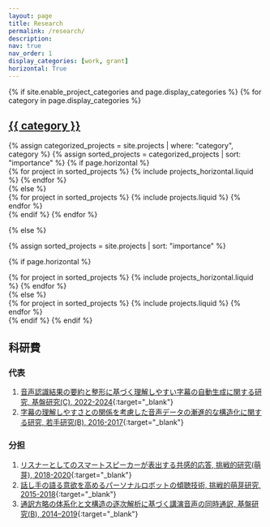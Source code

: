 ```yaml
---
layout: page
title: Research
permalink: /research/
description: 
nav: true
nav_order: 1
display_categories: [work, grant]
horizontal: True
---
```


<!-- pages/projects.md -->
<div class="projects">
{% if site.enable_project_categories and page.display_categories %}
  <!-- Display categorized projects -->
  {% for category in page.display_categories %}
  <a id="{{ category }}" href=".#{{ category }}">
    <h2 class="category">{{ category }}</h2>
  </a>
  {% assign categorized_projects = site.projects | where: "category", category %}
  {% assign sorted_projects = categorized_projects | sort: "importance" %}
  <!-- Generate cards for each project -->
  {% if page.horizontal %}
  <div class="container">
    <div class="row row-cols-1 row-cols-md-2">
    {% for project in sorted_projects %}
      {% include projects_horizontal.liquid %}
    {% endfor %}
    </div>
  </div>
  {% else %}
  <div class="row row-cols-1 row-cols-md-3">
    {% for project in sorted_projects %}
      {% include projects.liquid %}
    {% endfor %}
  </div>
  {% endif %}
  {% endfor %}

{% else %}

<!-- Display projects without categories -->

{% assign sorted_projects = site.projects | sort: "importance" %}

  <!-- Generate cards for each project -->

{% if page.horizontal %}

  <div class="container">
    <div class="row row-cols-1 row-cols-md-2">
    {% for project in sorted_projects %}
      {% include projects_horizontal.liquid %}
    {% endfor %}
    </div>
  </div>
  {% else %}
  <div class="row row-cols-1 row-cols-md-3">
    {% for project in sorted_projects %}
      {% include projects.liquid %}
    {% endfor %}
  </div>
  {% endif %}
{% endif %}
</div>

## 科研費

### 代表

1. [音声認識結果の要約と整形に基づく理解しやすい字幕の自動生成に関する研究, 基盤研究(C), 2022-2024](https://kaken.nii.ac.jp/ja/grant/KAKENHI-PROJECT-22K12122/){:target="_blank"}
1. [字幕の理解しやすさとの関係を考慮した音声データの漸進的な構造化に関する研究, 若手研究(B), 2016-2017](https://kaken.nii.ac.jp/ja/grant/KAKENHI-PROJECT-16K16119/){:target="_blank"}

### 分担

1. [リスナーとしてのスマートスピーカーが表出する共感的応答, 挑戦的研究(萌芽), 2018-2020](https://kaken.nii.ac.jp/ja/grant/KAKENHI-PROJECT-18K19811/){:target="_blank"}
1. [話し手の語る意欲を高めるパーソナルロボットの傾聴技術, 挑戦的萌芽研究, 2015-2018](https://kaken.nii.ac.jp/ja/grant/KAKENHI-PROJECT-15K12095/){:target="_blank"}
1. [通訳方略の体系化と文構造の逐次解析に基づく講演音声の同時通訳, 基盤研究(B), 2014–2019](https://kaken.nii.ac.jp/ja/grant/KAKENHI-PROJECT-26280082/){:target="_blank"}

